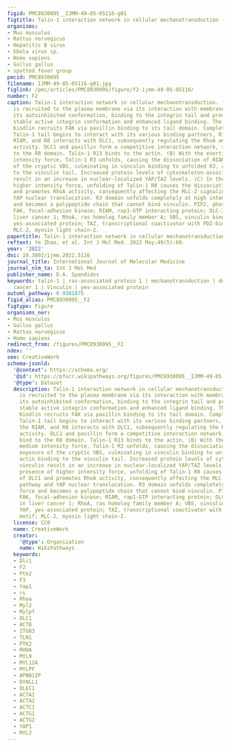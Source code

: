 ```yaml
---
figid: PMC8930095__IJMM-49-05-05116-g01
figtitle: Talin-1 interaction network in cellular mechanotransduction (Review)
organisms:
- Mus musculus
- Rattus norvegicus
- Hepatitis B virus
- Ebola virus sp.
- Homo sapiens
- Gallus gallus
- spotted fever group
pmcid: PMC8930095
filename: IJMM-49-05-05116-g01.jpg
figlink: /pmc/articles/PMC8930095/figure/f2-ijmm-49-05-05116/
number: F2
caption: Talin-1 interaction network in cellular mechanotransduction. (A) Kindlin
  is recruited to the plasma membrane via its interaction with membrane PIP2, reveals
  its autoinhibited conformation, binding to the integrin tail and promoting more
  stable active integrin conformation and enhanced ligand binding. The tail of the
  Kindlin recruits FAK via paxillin binding to its tail domain. Completely unfolded
  Talin-1 tail begins to interact with its various binding partners, R3 binds to the
  RIAM, and R8 interacts with DLC1, subsequently regulating the RhoA and paxillin
  activity. DLC1 and paxillin form a competitive interaction network, since both bind
  to the R8 domain. Talin-1 R13 binds to the actin. (B) With the exertion of medium
  intensity force, Talin-1 R3 unfolds, causing the dissociation of RIAM and exposure
  of the cryptic VBS, culminating in vinculin binding to unfolded R3, and actin binding
  to the vinculin tail. Increased protein levels of cytoskeleton-associated vinculin
  result in an increase in nuclear-localized YAP/TAZ levels. (C) In the presence of
  higher intensity force, unfolding of Talin-1 R8 causes the dissociation of DLC1
  and promotes RhoA activity, consequently affecting the MLC-2 signaling pathway and
  YAP nuclear translocation. R3 domain unfolds completely at high intensity force
  and becomes a polypeptide chain that cannot bind vinculin. PIP2, phosphatidylinositol-4,5-bisphosphate;
  FAK, focal-adhesion kinase; RIAM, rap1-GTP interacting protein; DLC-1, deleted in
  liver cancer 1; RhoA, ras homolog family member A; VBS, vinculin binding site; YAP,
  yes-associated protein; TAZ, transcriptional coactivator with PDZ-binding motif;
  MLC-2, myosin light chain-2.
papertitle: Talin-1 interaction network in cellular mechanotransduction (Review).
reftext: Ye Zhao, et al. Int J Mol Med. 2022 May;49(5):60.
year: '2022'
doi: 10.3892/ijmm.2022.5116
journal_title: International Journal of Molecular Medicine
journal_nlm_ta: Int J Mol Med
publisher_name: D.A. Spandidos
keywords: talin-1 | ras-associated protein 1 | mechanotransduction | deleted in liver
  cancer 1 | Vinculin | yes-associated protein
automl_pathway: 0.9381875
figid_alias: PMC8930095__F2
figtype: Figure
organisms_ner:
- Mus musculus
- Gallus gallus
- Rattus norvegicus
- Homo sapiens
redirect_from: /figures/PMC8930095__F2
ndex: ''
seo: CreativeWork
schema-jsonld:
  '@context': https://schema.org/
  '@id': https://pfocr.wikipathways.org/figures/PMC8930095__IJMM-49-05-05116-g01.html
  '@type': Dataset
  description: Talin-1 interaction network in cellular mechanotransduction. (A) Kindlin
    is recruited to the plasma membrane via its interaction with membrane PIP2, reveals
    its autoinhibited conformation, binding to the integrin tail and promoting more
    stable active integrin conformation and enhanced ligand binding. The tail of the
    Kindlin recruits FAK via paxillin binding to its tail domain. Completely unfolded
    Talin-1 tail begins to interact with its various binding partners, R3 binds to
    the RIAM, and R8 interacts with DLC1, subsequently regulating the RhoA and paxillin
    activity. DLC1 and paxillin form a competitive interaction network, since both
    bind to the R8 domain. Talin-1 R13 binds to the actin. (B) With the exertion of
    medium intensity force, Talin-1 R3 unfolds, causing the dissociation of RIAM and
    exposure of the cryptic VBS, culminating in vinculin binding to unfolded R3, and
    actin binding to the vinculin tail. Increased protein levels of cytoskeleton-associated
    vinculin result in an increase in nuclear-localized YAP/TAZ levels. (C) In the
    presence of higher intensity force, unfolding of Talin-1 R8 causes the dissociation
    of DLC1 and promotes RhoA activity, consequently affecting the MLC-2 signaling
    pathway and YAP nuclear translocation. R3 domain unfolds completely at high intensity
    force and becomes a polypeptide chain that cannot bind vinculin. PIP2, phosphatidylinositol-4,5-bisphosphate;
    FAK, focal-adhesion kinase; RIAM, rap1-GTP interacting protein; DLC-1, deleted
    in liver cancer 1; RhoA, ras homolog family member A; VBS, vinculin binding site;
    YAP, yes-associated protein; TAZ, transcriptional coactivator with PDZ-binding
    motif; MLC-2, myosin light chain-2.
  license: CC0
  name: CreativeWork
  creator:
    '@type': Organization
    name: WikiPathways
  keywords:
  - Dlc1
  - F2
  - Ptk2
  - F3
  - Yap1
  - rs
  - Rhoa
  - Myl2
  - Mylpf
  - DLC1
  - ACTB
  - ITGB3
  - TLN1
  - PTK2
  - RHOA
  - MYL9
  - MYL12A
  - MYLPF
  - APBB1IP
  - DYNLL1
  - DLEC1
  - ACTA1
  - ACTA2
  - ACTC1
  - ACTG1
  - ACTG2
  - YAP1
  - MYL2
---
```

